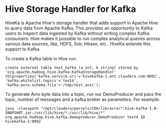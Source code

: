 # Hive Storage Handler for Kafka

HiveKa is Apache Hive's storage handler that adds support in Apache Hive to query data from Apache Kafka. This provides an opportunity to Kafka users to inspect data ingested by Kafka without writing complex Kafka consumers. Hive makes it possible to run complex analytical queries across various data sources, like, HDFS, Solr, Hbase, etc.. HiveKa extends this support to Kafka.



To create a Kafka table in Hive run:
```
create external table test_kafka (a int, b string) stored by 'org.apache.hadoop.hive.kafka.KafkaStorageHandler' tblproperties('kafka.service.uri'='hivekafka-1.ent.cloudera.com:9092', 'kafka.whitelist.topics'='test4', 'kafka.avro.schema.file'='/tmp/test.avsc');
```

To generate Avro byte data into a topic, run our DemoProducer and pass the topic, number of messages and a kafka broker as parameters.
For example:
```
java -classpath "/opt/cloudera/parcels/CDH/lib/avro/*:hive-kafka-1.0-SNAPSHOT.jar:/usr/lib/hive/*:/usr/lib/hive/*" org.apache.hadoop.hive.kafka.demoproducer.DemoProducer test4 10 hivekafka-1:9092
```
